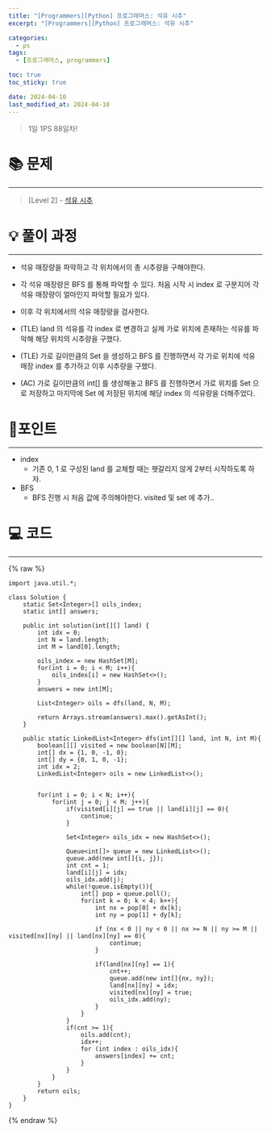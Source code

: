 ```yaml
---
title: "[Programmers][Python] 프로그래머스: 석유 시추"
excerpt: "[Programmers][Python] 프로그래머스: 석유 시추"

categories:
  - ps
tags:
  - [프로그래머스, programmers]

toc: true
toc_sticky: true

date: 2024-04-10
last_modified_at: 2024-04-10
---
```


> 1일 1PS 88일차!

# 📚 문제

---

> [Level 2] -
> [석유 시추](https://school.programmers.co.kr/learn/courses/30/lessons/250136)

# 💡 풀이 과정

---

- 석유 매장량을 파악하고 각 위치에서의 총 시추량을 구해야한다. 
- 각 석유 매장량은 BFS 를 통해 파악할 수 있다. 처음 시작 시 index 로 구분지어 각 석유 매장량이 얼마인지 파악할 필요가 있다.
- 이후 각 위치에서의 석유 매장량을 검사한다.

- (TLE) land 의 석유를 각 index 로 변경하고 실제 가로 위치에 존재하는 석유를 파악해 해당 위치의 시추량을 구했다. 
- (TLE) 가로 길이만큼의 Set 을 생성하고 BFS 를 진행하면서 각 가로 위치에 석유 매장 index 를 추가하고 이후 시추량을 구했다.
- (AC) 가로 길이만큼의 int[] 를 생성해놓고 BFS 를 진행하면서 가로 위치를 Set 으로 저장하고 마지막에 Set 에 저장된 위치에 해당 index 의 석유량을 더해주었다. 

# 📌포인트

---

- index
  - 기존 0, 1 로 구성된 land 를 교체할 때는 헷갈리지 않게 2부터 시작하도록 하자.
- BFS
  - BFS 진행 시 처음 값에 주의해야한다. visited 및 set 에 추가..

# 💻 코드

---

{% raw %}

```
import java.util.*;

class Solution {
    static Set<Integer>[] oils_index;
    static int[] answers;
    
    public int solution(int[][] land) {
        int idx = 0;
        int N = land.length;
        int M = land[0].length;
        
        oils_index = new HashSet[M];
        for(int i = 0; i < M; i++){
            oils_index[i] = new HashSet<>();
        }
        answers = new int[M];
        
        List<Integer> oils = dfs(land, N, M);      
        
        return Arrays.stream(answers).max().getAsInt();
    }
    
    public static LinkedList<Integer> dfs(int[][] land, int N, int M){
        boolean[][] visited = new boolean[N][M];
        int[] dx = {1, 0, -1, 0};
        int[] dy = {0, 1, 0, -1};
        int idx = 2;
        LinkedList<Integer> oils = new LinkedList<>();
        
        
        for(int i = 0; i < N; i++){
            for(int j = 0; j < M; j++){
                if(visited[i][j] == true || land[i][j] == 0){
                    continue;
                }
                
                Set<Integer> oils_idx = new HashSet<>();

                Queue<int[]> queue = new LinkedList<>();
                queue.add(new int[]{i, j});
                int cnt = 1;
                land[i][j] = idx;
                oils_idx.add(j);
                while(!queue.isEmpty()){
                    int[] pop = queue.poll();
                    for(int k = 0; k < 4; k++){
                        int nx = pop[0] + dx[k];
                        int ny = pop[1] + dy[k];
                        
                        if (nx < 0 || ny < 0 || nx >= N || ny >= M || visited[nx][ny] || land[nx][ny] == 0){
                            continue;
                        }
                        
                        if(land[nx][ny] == 1){
                            cnt++;
                            queue.add(new int[]{nx, ny});
                            land[nx][ny] = idx;
                            visited[nx][ny] = true;
                            oils_idx.add(ny);
                        }
                    }
                }
                if(cnt >= 1){
                    oils.add(cnt);
                    idx++;
                    for (int index : oils_idx){
                        answers[index] += cnt;
                    }
                }
            }
        }
        return oils;
    }
}

```

{% endraw %}
